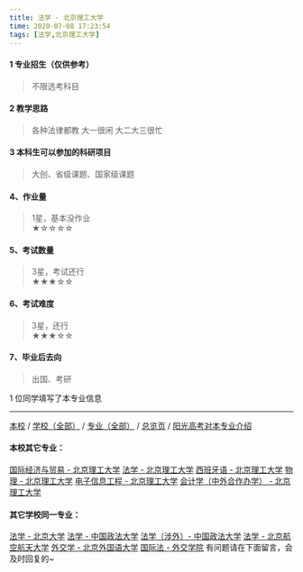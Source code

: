 ```yaml
---
title: 法学 - 北京理工大学
time: 2020-07-08 17:23:54
tags: [法学,北京理工大学]
---
```

#### 1 专业招生（仅供参考）  
> 不限选考科目 



#### 2 教学思路  
> 各种法律都教 大一很闲 大二大三很忙



#### 3 本科生可以参加的科研项目  
>  大创、省级课题、国家级课题



#### 4、作业量
> 1星，基本没作业  
★☆☆☆☆



#### 5、考试数量  
> 3星，考试还行   
★★★☆☆



#### 6、考试难度  
> 3星，还行   
★★★☆☆



#### 7、毕业后去向  
> 出国、考研


1 位同学填写了本专业信息
***
[本校](https://univgo.github.io/2020/07/08/北京理工大学) / [学校（全部）](https://univgo.github.io/2020/07/09/学校汇总页) / [专业（全部）](https://univgo.github.io/2020/07/09/专业汇总页) / [总览页](https://univgo.github.io/2020/07/09/总览) / [阳光高考对本专业介绍](http://gaokao.chsi.com.cn/sch/zyk/view.do?schId=73394542&specId=73381155)
#### 本校其它专业：
[国际经济与贸易 - 北京理工大学](https://univgo.github.io/2020/07/08/国际经济与贸易%20-%20北京理工大学)
[法学 - 北京理工大学](https://univgo.github.io/2020/07/08/法学%20-%20北京理工大学)
[西班牙语 - 北京理工大学](https://univgo.github.io/2020/07/08/西班牙语%20-%20北京理工大学)
[物理 - 北京理工大学](https://univgo.github.io/2020/07/08/物理%20-%20北京理工大学)
[电子信息工程 - 北京理工大学](https://univgo.github.io/2020/07/08/电子信息%20-%20北京理工大学)
[会计学（中外合作办学） - 北京理工大学](https://univgo.github.io/2020/07/08/会计学中外合作办学%20-%20北京理工大学)
#### 其它学校同一专业：
[法学 - 北京大学](https://univgo.github.io/2020/07/08/法学%20-%20北京大学)
[法学 - 中国政法大学](https://univgo.github.io/2020/07/08/法学%20-%20中国政法大学)
[法学（涉外）- 中国政法大学](https://univgo.github.io/2020/07/08/法学（涉外）%20-%20中国政法大学)
[法学 - 北京航空航天大学](https://univgo.github.io/2020/07/08/法学%20-%20北京航空航天大学)
[外交学 - 北京外国语大学](https://univgo.github.io/2020/07/08/外交学%20-%20北京外国语大学)
[国际法 - 外交学院](https://univgo.github.io/2020/07/08/国际法%20-%20外交学院)
有问题请在下面留言，会及时回复的~